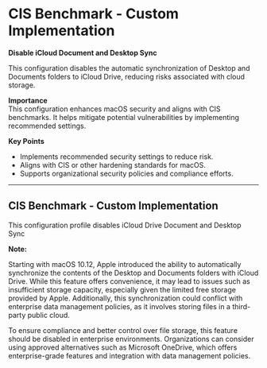 # CIS Benchmark - Custom Implementation

**Disable iCloud Document and Desktop Sync**

This configuration disables the automatic synchronization of Desktop and Documents folders to iCloud Drive, reducing risks associated with cloud storage.

**Importance**  
This configuration enhances macOS security and aligns with CIS benchmarks. It helps mitigate potential vulnerabilities by implementing recommended settings.

**Key Points**  
- Implements recommended security settings to reduce risk.  
- Aligns with CIS or other hardening standards for macOS.  
- Supports organizational security policies and compliance efforts.

---

## CIS Benchmark - Custom Implementation

This configuration profile disables iCloud Drive Document and Desktop Sync

**Note:**

Starting with macOS 10.12, Apple introduced the ability to automatically synchronize the contents of the Desktop and Documents folders with iCloud Drive. 
While this feature offers convenience, it may lead to issues such as insufficient storage capacity, especially given the limited free storage provided by Apple.
Additionally, this synchronization could conflict with enterprise data management policies, as it involves storing files in a third-party public cloud.

To ensure compliance and better control over file storage, this feature should be disabled in enterprise environments. 
Organizations can consider using approved alternatives such as Microsoft OneDrive, which offers enterprise-grade features and integration with data management policies.